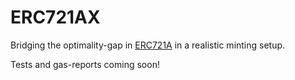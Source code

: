 # ERC721AX

Bridging the optimality-gap in [ERC721A](https://github.com/chiru-labs/ERC721A) in a realistic minting setup.

Tests and gas-reports coming soon!
